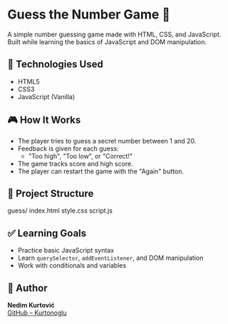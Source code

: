 # Guess the Number Game 🎯

A simple number guessing game made with HTML, CSS, and JavaScript.  
Built while learning the basics of JavaScript and DOM manipulation.

## 🚀 Technologies Used

- HTML5
- CSS3
- JavaScript (Vanilla)

## 🎮 How It Works

- The player tries to guess a secret number between 1 and 20.
- Feedback is given for each guess:
  - "Too high", "Too low", or "Correct!"
- The game tracks score and high score.
- The player can restart the game with the "Again" button.

## 📂 Project Structure

guess/
index.html
style.css
script.js

## ✅ Learning Goals

- Practice basic JavaScript syntax
- Learn `querySelector`, `addEventListener`, and DOM manipulation
- Work with conditionals and variables

## 👤 Author

**Nedim Kurtović**  
[GitHub – Kurtonoglu](https://github.com/Kurtonoglu)
